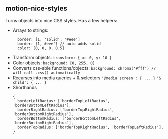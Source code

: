 ## motion-nice-styles

Turns objects into nice CSS styles. Has a few helpers:

- Arrays to strings:
  ```
    border: [1, 'solid', '#eee']
    border: [1, #eee'] // auto adds solid
    color: [0, 0, 0, 0.5]
  ```
- Transform objects:
  `transform: { x: 0, y: 10 }`
- Color objects:
  `background: [0, 255, 0]`
- Converts css-able functions/objects:
  `background: chroma('#fff') // will call .css() automatically`
- Recurses into media queries + & selectors
  `'@media screen': { ... }`
  `'& child': { ... }`
- Shorthands
  ```
  {
    borderLeftRadius: ['borderTopLeftRadius', 'borderBottomLeftRadius'],
    borderRightRadius: ['borderTopRightRadius', 'borderBottomRightRadius'],
    borderBottomRadius: ['borderBottomLeftRadius', 'borderBottomRightRadius'],
    borderTopRadius: ['borderTopRightRadius', 'borderTopLeftRadius'],
  }
  ```
